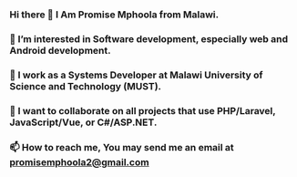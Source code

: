 ### Hi there 👋 I Am Promise Mphoola from Malawi.
### 🌱 I’m interested in Software development, especially web and Android development.
### 🔭 I work as a Systems Developer at Malawi University of Science and Technology (MUST).
### 💞️ I want to collaborate on all projects that use PHP/Laravel, JavaScript/Vue, or C#/ASP.NET.
### 📫 How to reach me, You may send me an email at promisemphoola2@gmail.com

<!--
**Mphoola/mphoola** is a ✨ _special_ ✨ repository because its `README.md` (this file) appears on your GitHub profile.

Here are some ideas to get you started:

- 🔭 I’m currently working on ...
- 🌱 I’m currently learning ...
- 👯 I’m looking to collaborate on ...
- 🤔 I’m looking for help with ...
- 💬 Ask me about ...
- 📫 How to reach me: ...
- 😄 Pronouns: ...
- ⚡ Fun fact: ...
-->
